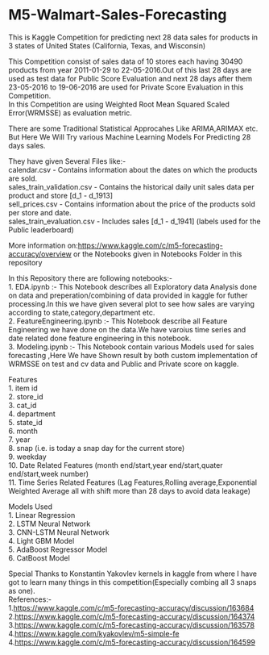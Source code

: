 # M5-Walmart-Sales-Forecasting
This is Kaggle Competition for predicting next 28 data sales for products in 3 states of United States (California, Texas, and Wisconsin)

This Competition consist of sales data of 10 stores each having 30490 products from year 2011-01-29 to 22-05-2016.Out of this last 28 days are used as test data for Public Score Evaluation and next 28 days after them 23-05-2016 to 19-06-2016 are used for Private Score Evaluation in this Competition.<br/>In this Competition are using Weighted Root Mean Squared Scaled Error(WRMSSE) as evaluation metric.

There are some Traditional Statistical Approcahes Like ARIMA,ARIMAX etc. But Here We Will Try various Machine Learning Models For Predicting 28 days sales.



They have given Several Files like:-
<br/>calendar.csv - Contains information about the dates on which the products are sold.
<br/>sales_train_validation.csv - Contains the historical daily unit sales data per product and store [d_1 - d_1913]
<br/>sell_prices.csv - Contains information about the price of the products sold per store and date.
<br/>sales_train_evaluation.csv - Includes sales [d_1 - d_1941] (labels used for the Public leaderboard)

More information on:https://www.kaggle.com/c/m5-forecasting-accuracy/overview  or the Notebooks given in Notebooks Folder in this repository

 In this Repository there are following notebooks:-
 <br/>1. EDA.ipynb :- This Notebook describes all Exploratory data Analysis done on data and preperation/combining of data provided in kaggle for futher processing.In this we have given several plot to see how sales are varying according to state,category,department etc.
 <br/>2. FeatureEngineering.ipynb :- This Notebook describe all Feature Engineering we have done on the data.We have varoius time series and date related done feature engineering in this notebook.
 <br/>3. Modeling.ipynb :- This Notebook contain various Models  used for sales forecasting ,Here We have Shown result by both custom implementation of WRMSSE on test and cv data and Public and Private score on kaggle.
 
Features<br/>1. item id<br/>
2. store_id<br/>
3. cat_id <br/>
4. department<br/>
5. state_id<br/>
6. month<br/>
7. year<br/>
8. snap (i.e. is today a snap day for the current store)<br/>
9. weekday<br/>
10. Date Related Features (month end/start,year end/start,quater end/start,week number)<br/>
11. Time Series Related Features (Lag Features,Rolling average,Exponential Weighted Average all with shift more than 28 days to avoid data leakage)  <br/>

Models Used<br/>1. Linear Regression
<br/>2. LSTM Neural Network
<br/>3. CNN-LSTM Neural Network
<br/>4. Light GBM Model
<br/>5. AdaBoost Regressor Model
<br/>6. CatBoost Model

Special Thanks to Konstantin Yakovlev kernels in kaggle from where I have got to learn many things in this competition(Especially combing all 3 snaps as one).<br/>
References:-<br/>1.https://www.kaggle.com/c/m5-forecasting-accuracy/discussion/163684<br/>2.https://www.kaggle.com/c/m5-forecasting-accuracy/discussion/164374 <br/>3.https://www.kaggle.com/c/m5-forecasting-accuracy/discussion/163578<br/>4.https://www.kaggle.com/kyakovlev/m5-simple-fe<br/>4.https://www.kaggle.com/c/m5-forecasting-accuracy/discussion/164599
